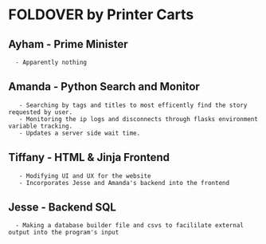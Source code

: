 # FOLDOVER by Printer Carts

## Ayham - Prime Minister <br>
      - Apparently nothing 
## Amanda - Python Search and Monitor <br>
       - Searching by tags and titles to most efficently find the story requested by user. 
       - Monitoring the ip logs and disconnects through flasks environment variable tracking.
       - Updates a server side wait time. 
## Tiffany - HTML & Jinja Frontend <br>
       - Modifying UI and UX for the website 
       - Incorporates Jesse and Amanda's backend into the frontend 
## Jesse - Backend SQL<br>
      - Making a database builder file and csvs to facililate external output into the program's input
